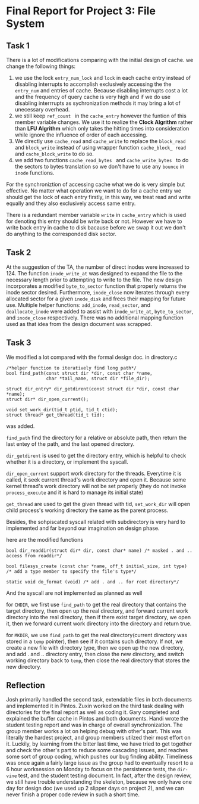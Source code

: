 Final Report for Project 3: File System
=======================================
## Task 1
There is a lot of modifications comparing with the initial design of cache.
we change the following things:

1.  we use the lock `entry_num_lock` and `lock` in each cache entry  instead of disabling interrupts to accomplish exclusively accessing the the `entry_num` and entries of cache. Because  disabling interrupts cost a lot and the frequency of query cache is very high and if we do use disabling interrrupts as sychronization methods it may bring a lot of  unecessary overhead.
2. we still keep `ref_count `  in the `cache_entry` however the funtion of this member variable changes. We use it to realize the **Clock Algrithm** rather than **LFU Algrithm** which only takes the hitting times into consideration while ignore the influence of order of each accessing.
3. We directly use `cache_read` and `cache_write` to replace the `block_read` and `block_write` instead of using wrapper function `cache_block_ read` and `cache_block_write` to do so.
4. we add two functions `cache_read_bytes ` and `cache_write_bytes ` to do the sectors to bytes translation so we don't have to use any `bounce` in `inode` functions.

For the synchroniztion of  accessing cache what we do is very simple but effective. No matter what operation we want to do for a cache entry we should get the lock of each entry firstly, in this way, we treat read and write equally and they also  exclusively access same entry.

There is a redundant member variable `write` in `cache_entry` which is used for denoting this entry should be write back or not. However we have to write back entry in cache to disk bacause  before we swap it out we don't do anything to the corresponded disk sector.

## Task 2
At the suggestion of the TA, the number of direct inodes were increased to 124.  The function `inode_write_at` was designed to expand the file to the necessary length prior to attempting to write to the file.  The new design incorporates a modified `byte_to_sector` function that properly returns the inode sector desired.  Furthermore, `inode_close` now iterates through every allocated sector for a given `inode_disk` and frees their mapping for future use.  Multiple helper functions: `add_inode`, `read_sector`, and `deallocate_inode` were added to assist with `inode_write_at`, `byte_to_sector`, and `inode_close` respectively. There was no additional mapping function used as that idea from the design document was scrapped.

## Task 3
We modified a lot compared with the formal design doc.
in directory.c

```
/*helper function to iteratively find long path*/
bool find_path(const struct dir *dir, const char *name,
               char *tail_name, struct dir *file_dir);

struct dir_entry* dir_getdirent(const struct dir *dir, const char *name);
struct dir* dir_open_current();

void set_work_dir(tid_t ptid, tid_t ctid);
struct thread* get_thread(tid_t tid); 
```

was added. 

`find_path` find the directory for a relative or absolute path, then return the last entey of the path, and the last opened directory.

`dir_getdirent` is used to get the directory entry, which is helpful to check whether it is a directory, or implement the syscall.

`dir_open_current` support work directory for the threads. Everytime it is called, it seek current thread's work directory and open it. Because some kernel thread's work directory will not be set properly (they do not invoke `process_execute` and it is hard to manage its initial state)

`get_thread` are used to get the given thread with tid, `set_work_dir` will open child process's working directory the same as the parent process.

Besides, the sohpiscated syscall related with subdirectory is very hard to implemented and far beyond our imagination on design phase.

here are the modified functions
```
bool dir_readdir(struct dir* dir, const char* name) /* masked . and .. access from readdir*/

bool filesys_create (const char *name, off_t initial_size, int type) /* add a type member to specify the file's type*/

static void do_format (void) /* add . and .. for root directory*/
```
And the syscall are not implemented as planned as well

for `CHDIR`, we first use `find_path` to get the real directory that contains the target directory, then open up the real directory, and forward current work directory into the real directory, then if there exist target directory, we open it, then we forward current work directory into the directory and return true.

for `MKDIR`, we use `find_path` to get the real directory(current directory was stored in a `temp` pointer), then see if it contains such directory. If not, we create a new file with directory type, then we open up the new directory, and add . and .. directory entry, then close the new directory, and switch working directory back to `temp`, then close the real directory that stores the new directory.

## Reflection

Josh primarily handled the second task, extendable files in both documents and implemented it in Pintos.  Zuxin worked on the third task dealing with directories for the final report as well as coding it.  Gary completed and explained the buffer cache in Pintos and both documents. Handi wrote the student testing report and was in charge of overall synchronization.  The group member works a lot on helping debug with other's part.
This was literally the hardest project, and group members utilzed their most effort on it. Luckily, by  learning from the bitter last time, we have tried to get together and check the other's part to reduce some cascading issues, and reaches some sort of group coding, which pushes our bug finding ability.
Timeliness was once again a fairly large issue as the group had to eventually resort to a 6 hour worksession on Monday to focus on the persistence tests, the `dir-vine` test, and the student testing document. In fact, after the design review, we still have trouble understanding the skeleton, because we only have one day for design doc (we used up 2 slipper days on project 2), and we can never finish a proper code review in such a short time.
